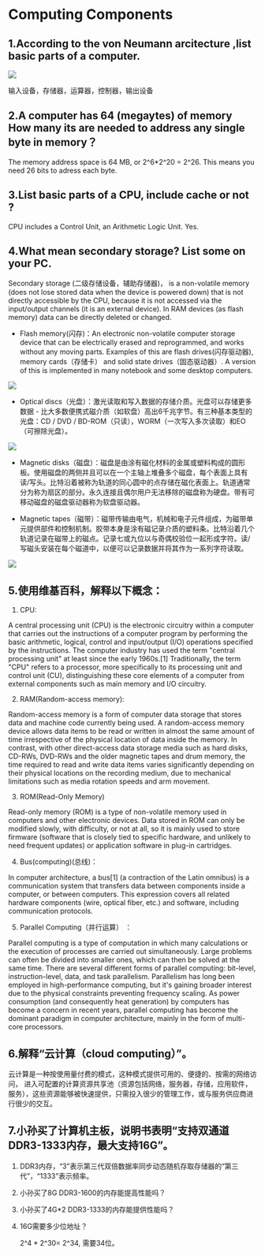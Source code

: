 # Computing Components

## 1.According to the von Neumann arcitecture ,list basic parts of a computer.

![](https://upload.wikimedia.org/wikipedia/commons/thumb/e/e5/Von_Neumann_Architecture.svg/510px-Von_Neumann_Architecture.svg.png)

输入设备，存储器，运算器，控制器，输出设备

## 2.A computer has 64  (megaytes) of memory How many its are needed to address any single byte in memory？

The memory address space is 64 MB, or 2^6*2^20 = 2^26. This means you need 26 bits to adress each byte.

## 3.List basic parts of a CPU, include cache or not ?

CPU includes a Control Unit, an Arithmetic Logic Unit. Yes.

## 4.What mean secondary storage? List some on your PC.

Secondary storage (二级存储设备，辅助存储器)， is a non-volatile memory (does not lose stored data when the device is powered down) that is not directly accessible by the CPU, because it is not accessed via the input/output channels (it is an external device). In RAM devices (as flash memory) data can be directly deleted or changed.

- Flash memory(闪存)：An electronic non-volatile computer storage device that can be electrically erased and reprogrammed, and works without any moving parts. Examples of this are flash drives(闪存驱动器), memory cards（存储卡） and solid state drives（固态驱动器）. A version of this is implemented in many notebook and some desktop computers.

![](https://upload.wikimedia.org/wikipedia/commons/thumb/1/17/SanDisk-Cruzer-USB-4GB-ThumbDrive.jpg/1280px-SanDisk-Cruzer-USB-4GB-ThumbDrive.jpg)


-  Optical discs（光盘）：激光读取和写入数据的存储介质。光盘可以存储更多数据 - 比大多数便携式磁介质（如软盘）高出6千兆字节。有三种基本类型的光盘：CD / DVD / BD-ROM（只读），WORM（一次写入多次读取）和EO（可擦除光盘）。

![](https://upload.wikimedia.org/wikipedia/commons/thumb/d/d5/CD_autolev_crop.jpg/330px-CD_autolev_crop.jpg)


- Magnetic disks（磁盘）：磁盘是由涂有磁化材料的金属或塑料构成的圆形板。使用磁盘的两侧并且可以在一个主轴上堆叠多个磁盘，每个表面上具有读/写头。比特沿着被称为轨道的同心圆中的点存储在磁化表面上。轨道通常分为称为扇区的部分。永久连接且偶尔用户无法移除的磁盘称为硬盘。带有可移动磁盘的磁盘驱动器称为软盘驱动器。

- Magnetic tapes（磁带）：磁带传输由电气，机械和电子元件组成，为磁带单元提供部件和控制机制。胶带本身是涂有磁记录介质的塑料条。比特沿着几个轨道记录在磁带上的磁点。记录七或九位以与奇偶校验位一起形成字符。读/写磁头安装在每个磁道中，以便可以记录数据并将其作为一系列字符读取。

![](https://upload.wikimedia.org/wikipedia/commons/8/83/Magtape1.jpg)

## 5.使用维基百科，解释以下概念：

1) CPU:

A central processing unit (CPU) is the electronic circuitry within a computer that carries out the instructions of a computer program by performing the basic arithmetic, logical, control and input/output (I/O) operations specified by the instructions. The computer industry has used the term "central processing unit" at least since the early 1960s.[1] Traditionally, the term "CPU" refers to a processor, more specifically to its processing unit and control unit (CU), distinguishing these core elements of a computer from external components such as main memory and I/O circuitry.

2) RAM(Random-access memory):

Random-access memory is a form of computer data storage that stores data and machine code currently being used. A random-access memory device allows data items to be read or written in almost the same amount of time irrespective of the physical location of data inside the memory. In contrast, with other direct-access data storage media such as hard disks, CD-RWs, DVD-RWs and the older magnetic tapes and drum memory, the time required to read and write data items varies significantly depending on their physical locations on the recording medium, due to mechanical limitations such as media rotation speeds and arm movement.

3) ROM(Read-Only Memory)

Read-only memory (ROM) is a type of non-volatile memory used in computers and other electronic devices. Data stored in ROM can only be modified slowly, with difficulty, or not at all, so it is mainly used to store firmware (software that is closely tied to specific hardware, and unlikely to need frequent updates) or application software in plug-in cartridges.

4. Bus(computing)(总线)：

In computer architecture, a bus[1] (a contraction of the Latin omnibus) is a communication system that transfers data between components inside a computer, or between computers. This expression covers all related hardware components (wire, optical fiber, etc.) and software, including communication protocols.

5. Parallel Computing（并行运算） ：

Parallel computing is a type of computation in which many calculations or the execution of processes are carried out simultaneously. Large problems can often be divided into smaller ones, which can then be solved at the same time. There are several different forms of parallel computing: bit-level, instruction-level, data, and task parallelism. Parallelism has long been employed in high-performance computing, but it's gaining broader interest due to the physical constraints preventing frequency scaling. As power consumption (and consequently heat generation) by computers has become a concern in recent years, parallel computing has become the dominant paradigm in computer architecture, mainly in the form of multi-core processors.

## 6.解释“云计算（cloud computing）”。

云计算是一种按使用量付费的模式，这种模式提供可用的、便捷的、按需的网络访问， 进入可配置的计算资源共享池（资源包括网络，服务器，存储，应用软件，服务），这些资源能够被快速提供，只需投入很少的管理工作，或与服务供应商进行很少的交互。


## 7.小孙买了计算机主板，说明书表明“支持双通道DDR3-1333内存，最大支持16G”。

1. DDR3内存，“3”表示第三代双倍数据率同步动态随机存取存储器的“第三代”，“1333”表示频率。

2. 小孙买了8G DDR3-1600的内存能提高性能吗？

3. 小孙买了4G*2 DDR3-1333的内存能提供性能吗？


4. 16G需要多少位地址？

    2^4 * 2^30= 2^34, 需要34位。


